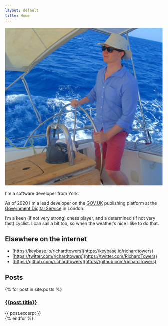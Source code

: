 ```yaml
---
layout: default
title: Home
---
```


<img alt="Photograph of Richard sailing somewhere sunny" src="/static/images/richard-sailing.jpg" class="avatar">

I'm a software developer from York.

As of 2020 I'm a lead developer on the [GOV.UK](https://www.gov.uk) publishing
platform at the [Government Digital Service](https://gds.blog.gov.uk/about/) in
London.

I’m a keen (if not very strong) chess player, and a determined (if not very
fast) cyclist. I can sail a bit too, so when the weather’s nice I like to do
that.

## Elsewhere on the internet

* [https://keybase.io/richardtowers](https://keybase.io/richardtowers)
* [https://twitter.com/richardtowers](https://twitter.com/RichardTowers)
* [https://github.com/richardtowers](https://github.com/richardTowers)

## Posts

<div>
{% for post in site.posts %}
	<div class="post">
		<h3><a href="{{ post.url }}">{{post.title}}</a></h3>
		{{ post.excerpt }}
	</div>
{% endfor %}
</div>
